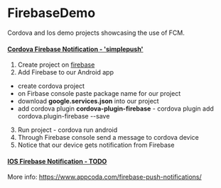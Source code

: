 # FirebaseDemo
Cordova and Ios demo projects showcasing the use of FCM.


#### [Cordova Firebase Notification - __'simplepush'__](https://www.youtube.com/watch?v=DvRGNrGpI_A)

1. Create project on [firebase](https://console.firebase.google.com)
2. Add Firebase to our Android app
  - create cordova project
  - on Firbase console paste package name for our project
  - download __google.services.json__ into our project
  - add cordova plugin __cordova-plugin-firebase__ - cordova plugin add cordova.plugin-firebase --save

3. Run project - cordova run android
4. Through Firebase console send a message to cordova device
5. Notice that our device gets notification from Firebase



#### [IOS Firebase Notification - TODO](https://www.youtube.com/watch?v=pVtIVfJJ35w)

More info: https://www.appcoda.com/firebase-push-notifications/
